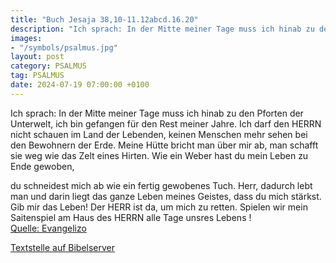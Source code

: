 ```yaml
---
title: "Buch Jesaja 38,10-11.12abcd.16.20"
description: "Ich sprach: In der Mitte meiner Tage muss ich hinab zu den Pforten der Unterwelt, ich bin gefangen für den Rest meiner Jahre. Ich darf den HERRN nicht schauen im Land der Lebenden, keinen Menschen mehr sehen bei den Bewohnern der Erde. Meine Hütte bricht man über mir ab, man scha...."
images:
- "/symbols/psalmus.jpg"
layout: post
category: PSALMUS
tag: PSALMUS
date: 2024-07-19 07:00:00 +0100
---
```

Ich sprach: In der Mitte meiner Tage muss ich hinab zu den Pforten der Unterwelt, ich bin gefangen für den Rest meiner Jahre.
Ich darf den HERRN nicht schauen im Land der Lebenden, keinen Menschen mehr sehen bei den Bewohnern der Erde.
Meine Hütte bricht man über mir ab,
man schafft sie weg wie das Zelt eines Hirten.<!--more-->
Wie ein Weber hast du mein Leben zu Ende gewoben,

du schneidest mich ab wie ein fertig gewobenes Tuch.
Herr, dadurch lebt man und darin liegt das ganze Leben meines Geistes, dass du mich stärkst. Gib mir das Leben!
Der HERR ist da, um mich zu retten. Spielen wir mein Saitenspiel am Haus des HERRN alle Tage unsres Lebens !<br>
[Quelle: Evangelizo](https://evangeliumtagfuertag.org/DE/gospel)

[Textstelle auf Bibelserver](https://www.bibleserver.com/EU/ps38,10-11.12abcd.16.20)
